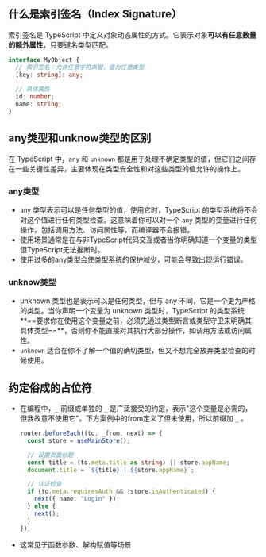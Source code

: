 ## 什么是索引签名（Index Signature）

索引签名是 TypeScript 中定义对象动态属性的方式。它表示对象**可以有任意数量的额外属性**，只要键名类型匹配。

```ts
interface MyObject {
  // 索引签名：允许任意字符串键，值为任意类型
  [key: string]: any;
  
  // 具体属性
  id: number;
  name: string;
}
```



## any类型和unknow类型的区别

在 TypeScript 中，`any` 和 `unknown` 都是用于处理不确定类型的值，但它们之间存在一些关键性差异，主要体现在类型安全性和对这些类型的值允许的操作上。

### any类型

- `any` 类型表示可以是任何类型的值，使用它时，TypeScript 的类型系统将不会对这个值进行任何类型检查。这意味着你可以对一个 `any` 类型的变量进行任何操作，包括调用方法、访问属性等，而编译器不会报错。
- 使用场景通常是在与非TypeScript代码交互或者当你明确知道一个变量的类型但TypeScript无法推断时。
- 使用过多的any类型会使类型系统的保护减少，可能会导致出现运行错误。



### unknow类型

- unknown 类型也是表示可以是任何类型，但与 any 不同，它是一个更为严格的类型。当你声明一个变量为 unknown 类型时，TypeScript 的类型系统**==要求你在使用这个变量之前，必须先通过类型断言或类型守卫来明确其具体类型==**，否则你不能直接对其执行大部分操作，如调用方法或访问属性。
- `unknown` 适合在你不了解一个值的确切类型，但又不想完全放弃类型检查的时候使用。



## 约定俗成的占位符

- 在编程中，`_` 前缀或单独的 `_` 是广泛接受的约定，表示"这个变量是必需的，但我故意不使用它"。下方案例中的from定义了但未使用，所以前缀加 `_` 。

  ```ts
  router.beforeEach((to, _from, next) => {
    const store = useMainStore();
  
    // 设置页面标题
    const title = (to.meta.title as string) || store.appName;
    document.title = `${title} | ${store.appName}`;
  
    // 认证检查
    if (to.meta.requiresAuth && !store.isAuthenticated) {
      next({ name: "Login" });
    } else {
      next();
    }
  });
  ```

  

- 这常见于函数参数、解构赋值等场景